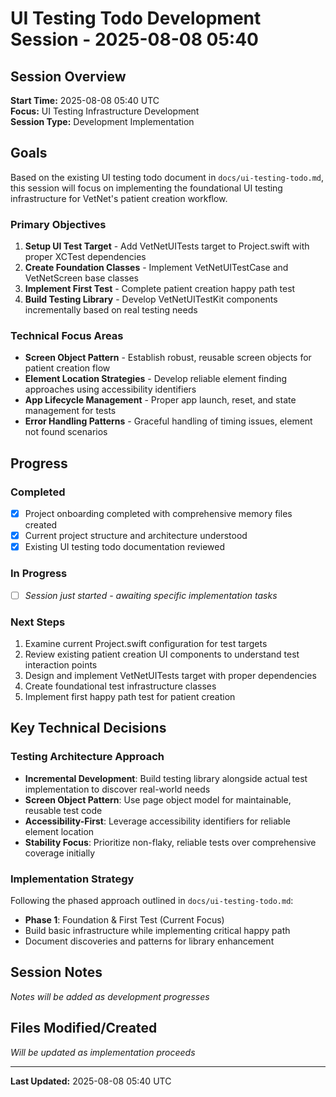# UI Testing Todo Development Session - 2025-08-08 05:40

## Session Overview
**Start Time:** 2025-08-08 05:40 UTC  
**Focus:** UI Testing Infrastructure Development  
**Session Type:** Development Implementation  

## Goals
Based on the existing UI testing todo document in `docs/ui-testing-todo.md`, this session will focus on implementing the foundational UI testing infrastructure for VetNet's patient creation workflow.

### Primary Objectives
1. **Setup UI Test Target** - Add VetNetUITests target to Project.swift with proper XCTest dependencies
2. **Create Foundation Classes** - Implement VetNetUITestCase and VetNetScreen base classes 
3. **Implement First Test** - Complete patient creation happy path test
4. **Build Testing Library** - Develop VetNetUITestKit components incrementally based on real testing needs

### Technical Focus Areas
- **Screen Object Pattern** - Establish robust, reusable screen objects for patient creation flow
- **Element Location Strategies** - Develop reliable element finding approaches using accessibility identifiers
- **App Lifecycle Management** - Proper app launch, reset, and state management for tests
- **Error Handling Patterns** - Graceful handling of timing issues, element not found scenarios

## Progress

### Completed
- [x] Project onboarding completed with comprehensive memory files created
- [x] Current project structure and architecture understood
- [x] Existing UI testing todo documentation reviewed

### In Progress
- [ ] *Session just started - awaiting specific implementation tasks*

### Next Steps
1. Examine current Project.swift configuration for test targets
2. Review existing patient creation UI components to understand test interaction points
3. Design and implement VetNetUITests target with proper dependencies
4. Create foundational test infrastructure classes
5. Implement first happy path test for patient creation

## Key Technical Decisions

### Testing Architecture Approach
- **Incremental Development**: Build testing library alongside actual test implementation to discover real-world needs
- **Screen Object Pattern**: Use page object model for maintainable, reusable test code
- **Accessibility-First**: Leverage accessibility identifiers for reliable element location
- **Stability Focus**: Prioritize non-flaky, reliable tests over comprehensive coverage initially

### Implementation Strategy
Following the phased approach outlined in `docs/ui-testing-todo.md`:
- **Phase 1**: Foundation & First Test (Current Focus)
- Build basic infrastructure while implementing critical happy path
- Document discoveries and patterns for library enhancement

## Session Notes
*Notes will be added as development progresses*

## Files Modified/Created
*Will be updated as implementation proceeds*

---
**Last Updated:** 2025-08-08 05:40 UTC